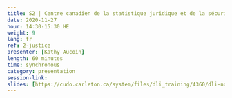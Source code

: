 ```yaml
---
title: S2 | Centre canadien de la statistique juridique et de la sécurité communautaire (CCSJSC)
date: 2020-11-27
hour: 14:30-15:30 HE
weight: 9
lang: fr
ref: 2-justice
presenter: [Kathy Aucoin]
length: 60 minutes
time: synchronous
category: presentation
session-link:
slides: [https://cudo.carleton.ca/system/files/dli_training/4360/dli-novjustice-filesenglish.ppt, https://cudo.carleton.ca/system/files/dli_training/4360/ressources-de-données-en-ligne-du-ccsj-2019.docx]
---
```

